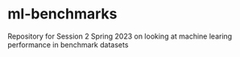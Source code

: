 # ml-benchmarks
Repository for Session 2 Spring 2023 on looking at machine learing performance in benchmark datasets
